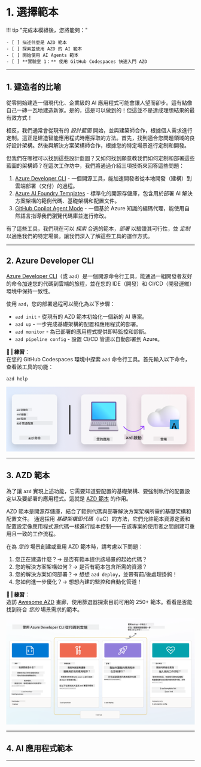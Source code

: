 <!--
CO_OP_TRANSLATOR_METADATA:
{
  "original_hash": "06d6207eff634aefcaa41739490a5324",
  "translation_date": "2025-09-24T09:09:19+00:00",
  "source_file": "workshop/docs/instructions/1-Select-AI-Template.md",
  "language_code": "tw"
}
-->
# 1. 選擇範本

!!! tip "完成本模組後，您將能夠："

    - [ ] 描述什麼是 AZD 範本
    - [ ] 探索並使用 AZD 的 AI 範本
    - [ ] 開始使用 AI Agents 範本
    - [ ] **實驗室 1：** 使用 GitHub Codespaces 快速入門 AZD

---

## 1. 建造者的比喻

從零開始建造一個現代化、企業級的 AI 應用程式可能會讓人望而卻步。這有點像自己一磚一瓦地建造新家。是的，這是可以做到的！但這並不是達成理想結果的最有效方式！

相反，我們通常會從現有的 _設計藍圖_ 開始，並與建築師合作，根據個人需求進行定制。這正是建造智能應用程式時應採取的方法。首先，找到適合您問題領域的良好設計架構。然後與解決方案架構師合作，根據您的特定場景進行定制和開發。

但我們在哪裡可以找到這些設計藍圖？又如何找到願意教我們如何定制和部署這些藍圖的架構師？在這次工作坊中，我們將通過介紹三項技術來回答這些問題：

1. [Azure Developer CLI](https://aka.ms/azd) - 一個開源工具，能加速開發者從本地開發（建構）到雲端部署（交付）的過程。
1. [Azure AI Foundry Templates](https://ai.azure.com/templates) - 標準化的開源存儲庫，包含用於部署 AI 解決方案架構的範例代碼、基礎架構和配置文件。
1. [GitHub Copilot Agent Mode](https://code.visualstudio.com/docs/copilot/chat/chat-agent-mode) - 一個基於 Azure 知識的編碼代理，能使用自然語言指導我們瀏覽代碼庫並進行修改。

有了這些工具，我們現在可以 _探索_ 合適的範本，_部署_ 以驗證其可行性，並 _定制_ 以適應我們的特定場景。讓我們深入了解這些工具的運作方式。

---

## 2. Azure Developer CLI

[Azure Developer CLI](https://learn.microsoft.com/en-us/azure/developer/azure-developer-cli/)（或 `azd`）是一個開源命令行工具，能通過一組開發者友好的命令加速您的代碼到雲端的旅程，並在您的 IDE（開發）和 CI/CD（開發運維）環境中保持一致性。

使用 `azd`，您的部署過程可以簡化為以下步驟：

- `azd init` - 從現有的 AZD 範本初始化一個新的 AI 專案。
- `azd up` - 一步完成基礎架構的配置和應用程式的部署。
- `azd monitor` - 為已部署的應用程式提供即時監控和診斷。
- `azd pipeline config` - 設置 CI/CD 管道以自動部署到 Azure。

**🎯 | 練習**：<br/> 在您的 GitHub Codespaces 環境中探索 `azd` 命令行工具。首先輸入以下命令，查看該工具的功能：

```bash title="" linenums="0"
azd help
```

![流程](../../../../../translated_images/azd-flow.19ea67c2f81eaa661db02745e9bba115874d18ce52480f2854ae6e2011d4b526.tw.png)

---

## 3. AZD 範本

為了讓 `azd` 實現上述功能，它需要知道要配置的基礎架構、要強制執行的配置設定以及要部署的應用程式。這就是 [AZD 範本](https://learn.microsoft.com/en-us/azure/developer/azure-developer-cli/azd-templates?tabs=csharp) 的作用。

AZD 範本是開源存儲庫，結合了範例代碼與部署解決方案架構所需的基礎架構和配置文件。
通過採用 _基礎架構即代碼_（IaC）的方法，它們允許範本資源定義和配置設定像應用程式源代碼一樣進行版本控制——在該專案的使用者之間創建可重用且一致的工作流程。

在為 _您的_ 場景創建或重用 AZD 範本時，請考慮以下問題：

1. 您正在建造什麼？→ 是否有範本提供該場景的起始代碼？
1. 您的解決方案架構如何？→ 是否有範本包含所需的資源？
1. 您的解決方案如何部署？→ 想想 `azd deploy`，並帶有前/後處理掛鉤！
1. 您如何進一步優化？→ 想想內建的監控和自動化管道！

**🎯 | 練習**：<br/> 
造訪 [Awesome AZD](https://azure.github.io/awesome-azd/) 畫廊，使用篩選器探索目前可用的 250+ 範本。看看是否能找到符合 _您的_ 場景需求的範本。

![代碼](../../../../../translated_images/azd-code-to-cloud.2d9503d69d3400da091317081968b6cad59c951339fea82ebe0b5ec646a3362d.tw.png)

---

## 4. AI 應用程式範本

---

